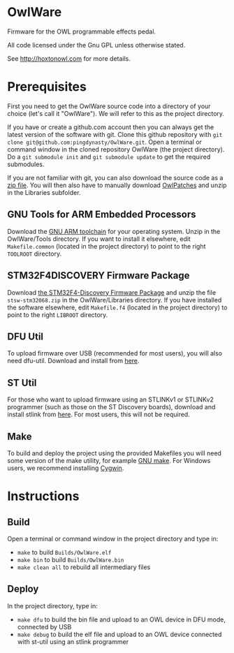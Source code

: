 # OwlWare

Firmware for the OWL programmable effects pedal.

All code licensed under the Gnu GPL unless otherwise stated.

See http://hoxtonowl.com for more details.


# Prerequisites

First you need to get the OwlWare source code into a directory of your choice (let's call it "OwlWare"). We will refer to this as the project directory.

If you have or create a github.com account then you can always get the latest version of the software with git.
Clone this github repository with `git clone git@github.com:pingdynasty/OwlWare.git`.
Open a terminal or command window in the cloned repository OwlWare (the project directory). Do a `git submodule init` and `git submodule update` to get the required submodules.

If you are not familiar with git, you can also download the source code as a [zip file][owlware-zip]. You will then also have to manually download [OwlPatches][owlpatches-zip] and unzip in the Libraries subfolder.

## GNU Tools for ARM Embedded Processors

Download the [GNU ARM toolchain][gcc-arm] for your operating system. Unzip in the OwlWare/Tools directory.
If you want to install it elsewhere, edit `Makefile.common` (located in the project directory) to point to the right `TOOLROOT` directory.

## STM32F4DISCOVERY Firmware Package
Download [the STM32F4-Discovery Firmware Package][STM32068] and unzip the file `stsw-stm32068.zip` in the OwlWare/Libraries directory.
If you have installed the software elsewhere, edit `Makefile.f4` (located in the project directory) to point to the right `LIBROOT` directory.

## DFU Util
To upload firmware over USB (recommended for most users), you will also need dfu-util. Download and install from [here][dfu-util].

## ST Util
For those who want to upload firmware using an STLINKv1 or STLINKv2 programmer (such as those on the ST Discovery boards), download and install stlink from [here][stlink]. For most users, this will not be required.

## Make

To build and deploy the project using the provided Makefiles you will need some version of the make utility, for example [GNU make][gnu-make]. For Windows users, we recommend installing [Cygwin][cygwin].


# Instructions

## Build
Open a terminal or command window in the project directory and type in:
* `make` to build `Builds/OwlWare.elf`
* `make bin` to build `Builds/OwlWare.bin`
* `make clean all` to rebuild all intermediary files

## Deploy
In the project directory, type in:
* `make dfu` to build the bin file and upload to an OWL device in DFU mode, connected by USB
* `make debug` to build the elf file and upload to an OWL device connected with st-util using an stlink programmer


[STM32068]: http://www.st.com/web/catalog/tools/FM147/CL1794/SC961/SS1743/PF257904
[gcc-arm]: https://launchpad.net/gcc-arm-embedded
[dfu-util]: http://dfu-util.gnumonks.org
[stlink]: https://github.com/texane/stlink
[gnu-make]: http://www.gnu.org/software/make/
[owlware-zip]: https://github.com/pingdynasty/OwlWare/archive/master.zip
[owlpatches-zip]: https://github.com/pingdynasty/OwlPatches/archive/master.zip
[cygwin]: http://www.cygwin.com

